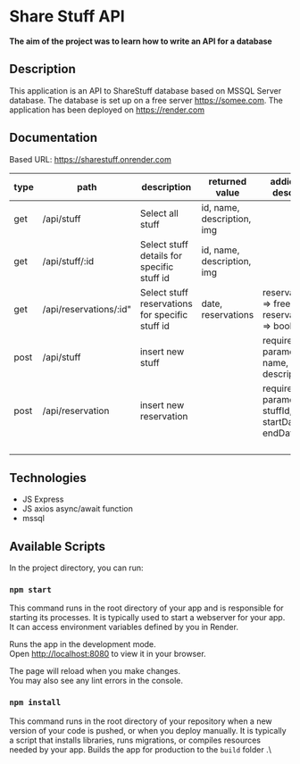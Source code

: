 # Share Stuff API

**The aim of the project was to learn how to write an API for a database**

## Description

This application is an API to ShareStuff database based on MSSQL Server database. The database is set up on a free server https://somee.com.
The application has been deployed on https://render.com

## Documentation

Based URL: https://sharestuff.onrender.com

| **type** | **path**               | **description**                                 | **returned value**         | **addictional descrition**                          |
| -------- | ---------------------- | ----------------------------------------------- | -------------------------- | --------------------------------------------------- |
| get      | /api/stuff             | Select all stuff                                | id, name, description, img |                                                     |
| get      | /api/stuff/:id         | Select stuff details for specific stuff id      | id, name, description, img |                                                     |
| get      | /api/reservations/:id" | Select stuff reservations for specific stuff id | date, reservations         | reservations=0 => free, reservations=1 => booked up |
| post     | /api/stuff             | insert new stuff                                |                            |required object parameters: name, description                                                     |
|post          | /api/reservation        | insert new reservation                                                |                            |  required object parameters: stuffId, startDate, endDate                                                   |
|          |                        |                                                 |                            |                                                     |
|          |                        |                                                 |                            |                                                     |
|          |                        |                                                 |                            |                                                     |
|          |                        |                                                 |                            |                                                     |

## Technologies

- JS Express
- JS axios async/await function
- mssql

## Available Scripts

In the project directory, you can run:

### `npm start`

This command runs in the root directory of your app and is responsible for starting its processes. It is typically used to start a webserver for your app. It can access environment variables defined by you in Render.

Runs the app in the development mode.\
Open [http://localhost:8080](http://localhost:8080) to view it in your browser.

The page will reload when you make changes.\
You may also see any lint errors in the console.

### `npm install`

This command runs in the root directory of your repository when a new version of your code is pushed, or when you deploy manually. It is typically a script that installs libraries, runs migrations, or compiles resources needed by your app.
Builds the app for production to the `build` folder .\
